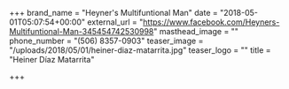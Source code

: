 +++
brand_name = "Heyner's Multifuntional Man"
date = "2018-05-01T05:07:54+00:00"
external_url = "https://www.facebook.com/Heyners-Multifuntional-Man-345454742530998"
masthead_image = ""
phone_number = "(506) 8357-0903"
teaser_image = "/uploads/2018/05/01/heiner-diaz-matarrita.jpg"
teaser_logo = ""
title = "Heiner Díaz Matarrita"

+++

